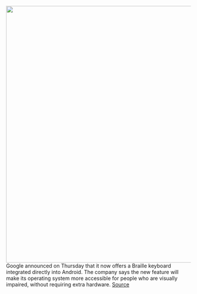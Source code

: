 <img src='https://cdn.vox-cdn.com/thumbor/Eu-73v98IHdmlD5bgmZfPaOH0mM=/0x0:1000x445/1200x800/filters:focal(420x143:580x303)/cdn.vox-cdn.com/uploads/chorus_image/image/66629672/UI__shell.max_1000x1000.0.png' width='700px' /><br/>
Google announced on Thursday that it now offers a Braille keyboard integrated directly into Android. The company says the new feature will make its operating system more accessible for people who are visually impaired, without requiring extra hardware.
<a href='https://www.theverge.com/2020/4/9/21215135/google-android-braille-keyboard-talkback-more-accessible'> Source <a/>